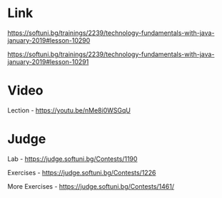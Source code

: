 # Link
https://softuni.bg/trainings/2239/technology-fundamentals-with-java-january-2019#lesson-10290

https://softuni.bg/trainings/2239/technology-fundamentals-with-java-january-2019#lesson-10291

# Video 
Lection - https://youtu.be/nMe8i0WSGqU

# Judge
Lab - https://judge.softuni.bg/Contests/1190

Exercises - https://judge.softuni.bg/Contests/1226

More Exercises - https://judge.softuni.bg/Contests/1461/

